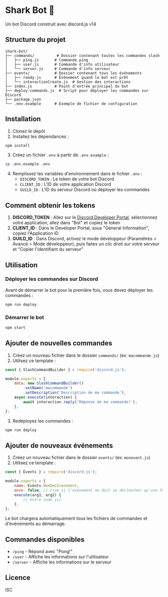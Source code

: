# Shark Bot 🦈

Un bot Discord construit avec discord.js v14

## Structure du projet

```
shark-bot/
├── commands/          # Dossier contenant toutes les commandes slash
│   ├── ping.js       # Commande ping
│   ├── user.js       # Commande d'info utilisateur
│   └── server.js     # Commande d'info serveur
├── events/           # Dossier contenant tous les événements
│   ├── ready.js      # Événement quand le bot est prêt
│   └── interactionCreate.js  # Gestion des interactions
├── index.js          # Point d'entrée principal du bot
├── deploy-commands.js  # Script pour déployer les commandes sur Discord
├── package.json
└── .env.example      # Exemple de fichier de configuration

```

## Installation

1. Clonez le dépôt
2. Installez les dépendances :
```bash
npm install
```

3. Créez un fichier `.env` à partir de `.env.example` :
```bash
cp .env.example .env
```

4. Remplissez les variables d'environnement dans le fichier `.env` :
   - `DISCORD_TOKEN` : Le token de votre bot Discord
   - `CLIENT_ID` : L'ID de votre application Discord
   - `GUILD_ID` : L'ID du serveur Discord où déployer les commandes

## Comment obtenir les tokens

1. **DISCORD_TOKEN** : Allez sur le [Discord Developer Portal](https://discord.com/developers/applications), sélectionnez votre application, allez dans "Bot" et copiez le token
2. **CLIENT_ID** : Dans le Developer Portal, sous "General Information", copiez l'Application ID
3. **GUILD_ID** : Dans Discord, activez le mode développeur (Paramètres > Avancé > Mode développeur), puis faites un clic droit sur votre serveur et "Copier l'identifiant du serveur"

## Utilisation

### Déployer les commandes sur Discord
Avant de démarrer le bot pour la première fois, vous devez déployer les commandes :
```bash
npm run deploy
```

### Démarrer le bot
```bash
npm start
```

## Ajouter de nouvelles commandes

1. Créez un nouveau fichier dans le dossier `commands/` (ex: `macommande.js`)
2. Utilisez ce template :

```javascript
const { SlashCommandBuilder } = require('discord.js');

module.exports = {
    data: new SlashCommandBuilder()
        .setName('macommande')
        .setDescription('Description de ma commande'),
    async execute(interaction) {
        await interaction.reply('Réponse de ma commande!');
    },
};
```

3. Redéployez les commandes :
```bash
npm run deploy
```

## Ajouter de nouveaux événements

1. Créez un nouveau fichier dans le dossier `events/` (ex: `monevent.js`)
2. Utilisez ce template :

```javascript
const { Events } = require('discord.js');

module.exports = {
    name: Events.NomDeLEvenement,
    once: false, // true si l'événement ne doit se déclencher qu'une fois
    execute(arg1, arg2) {
        // Votre code ici
    },
};
```

Le bot chargera automatiquement tous les fichiers de commandes et d'événements au démarrage.

## Commandes disponibles

- `/ping` - Répond avec "Pong!"
- `/user` - Affiche les informations sur l'utilisateur
- `/server` - Affiche les informations sur le serveur

## Licence

ISC

